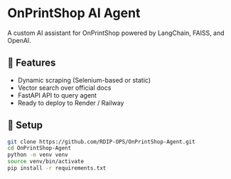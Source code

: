 # OnPrintShop AI Agent

A custom AI assistant for OnPrintShop powered by LangChain, FAISS, and OpenAI.

## 🧩 Features
- Dynamic scraping (Selenium-based or static)
- Vector search over official docs
- FastAPI API to query agent
- Ready to deploy to Render / Railway

## 🚀 Setup

```bash
git clone https://github.com/RDIP-OPS/OnPrintShop-Agent.git
cd OnPrintShop-Agent
python -m venv venv
source venv/bin/activate
pip install -r requirements.txt
